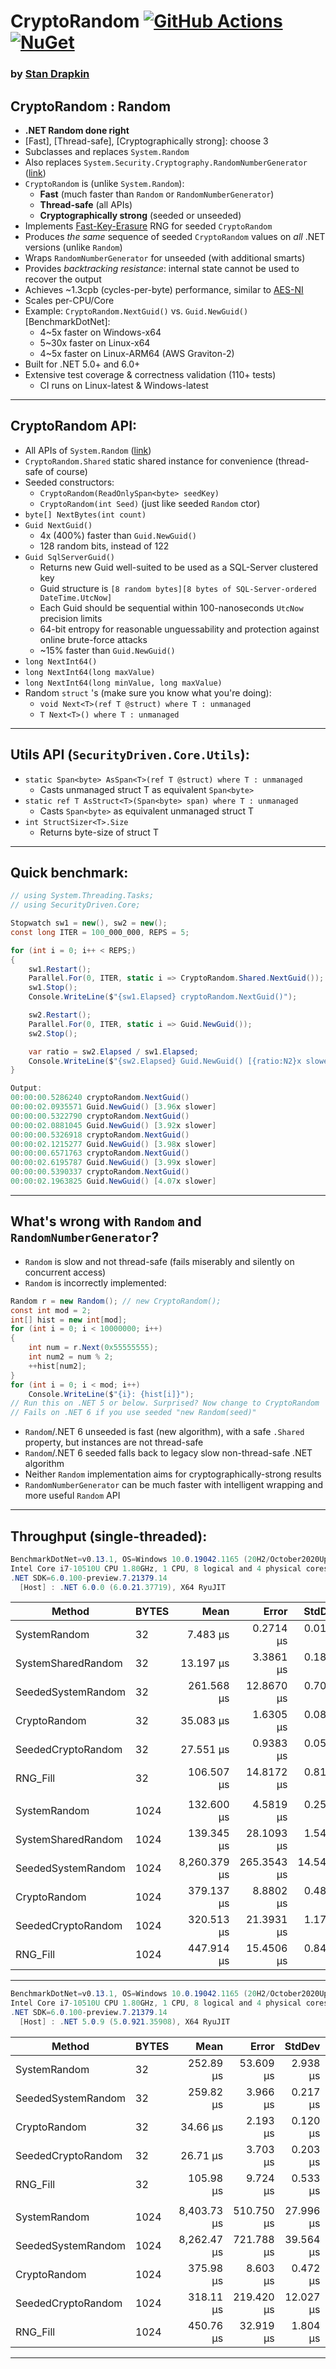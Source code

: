 # **CryptoRandom** [![GitHub Actions](https://github.com/sdrapkin/SecurityDriven.Core/workflows/.NET%205%2F6%20CI/badge.svg)](https://github.com/sdrapkin/SecurityDriven.Core/actions) [![NuGet](https://img.shields.io/nuget/v/CryptoRandom.svg)](https://www.nuget.org/packages/CryptoRandom/)

### by [Stan Drapkin](https://github.com/sdrapkin/)

## **CryptoRandom** : Random

* **.NET Random done right**
* [Fast], [Thread-safe], [Cryptographically strong]: choose 3
* Subclasses and replaces `System.Random`
* Also replaces `System.Security.Cryptography.RandomNumberGenerator` ([link](https://docs.microsoft.com/en-us/dotnet/api/system.security.cryptography.randomnumbergenerator))
* `CryptoRandom` is (unlike `System.Random`):
	* **Fast** (much faster than `Random` or `RandomNumberGenerator`)
	* **Thread-safe** (all APIs)
	* **Cryptographically strong** (seeded or unseeded)
* Implements [Fast-Key-Erasure](https://blog.cr.yp.to/20170723-random.html) RNG for seeded `CryptoRandom`
* Produces *the same* sequence of seeded `CryptoRandom` values on *all* .NET versions (unlike `Random`)
* Wraps `RandomNumberGenerator` for unseeded (with additional smarts)
* Provides *backtracking resistance*: internal state cannot be used to recover the output
* Achieves ~1.3cpb (cycles-per-byte) performance, similar to [AES-NI](https://en.wikipedia.org/wiki/AES_instruction_set)
* Scales per-CPU/Core
* Example: `CryptoRandom.NextGuid()` vs. `Guid.NewGuid()` [BenchmarkDotNet]:
	* 4~5x faster on Windows-x64
	* 5~30x faster on Linux-x64
	* 4~5x faster on Linux-ARM64 (AWS Graviton-2)
* Built for .NET 5.0+ and 6.0+
* Extensive test coverage & correctness validation (110+ tests)
	* CI runs on Linux-latest & Windows-latest

---
## **CryptoRandom API**:
* All APIs of `System.Random` ([link](https://docs.microsoft.com/en-us/dotnet/api/system.random))
* `CryptoRandom.Shared` static shared instance for convenience (thread-safe of course)
* Seeded constructors:
	* `CryptoRandom(ReadOnlySpan<byte> seedKey)`
	* `CryptoRandom(int Seed)` (just like seeded `Random` ctor)
* `byte[] NextBytes(int count)`
* `Guid NextGuid()`
	* 4x (400%) faster than `Guid.NewGuid()`
	* 128 random bits, instead of 122
* `Guid SqlServerGuid()`
	* Returns new Guid well-suited to be used as a SQL-Server clustered key
	* Guid structure is `[8 random bytes][8 bytes of SQL-Server-ordered DateTime.UtcNow]`
	* Each Guid should be sequential within 100-nanoseconds `UtcNow` precision limits
	* 64-bit entropy for reasonable unguessability and protection against online brute-force attacks
	* ~15% faster than `Guid.NewGuid()`
* `long NextInt64()`
* `long NextInt64(long maxValue)`
* `long NextInt64(long minValue, long maxValue)`
* Random `struct` 's (make sure you know what you're doing):
	* `void Next<T>(ref T @struct) where T : unmanaged`
	* `T Next<T>() where T : unmanaged`
---
## **Utils API** (`SecurityDriven.Core.Utils`):
* `static Span<byte> AsSpan<T>(ref T @struct) where T : unmanaged`
	* Casts unmanaged struct T as equivalent `Span<byte>`
* `static ref T AsStruct<T>(Span<byte> span) where T : unmanaged`
	* Casts `Span<byte>` as equivalent unmanaged struct T
* `int StructSizer<T>.Size`
	* Returns byte-size of struct T

---
## **Quick benchmark**:
```csharp
// using System.Threading.Tasks;
// using SecurityDriven.Core;

Stopwatch sw1 = new(), sw2 = new();
const long ITER = 100_000_000, REPS = 5;

for (int i = 0; i++ < REPS;)
{
	sw1.Restart();
	Parallel.For(0, ITER, static i => CryptoRandom.Shared.NextGuid());
	sw1.Stop();
	Console.WriteLine($"{sw1.Elapsed} cryptoRandom.NextGuid()");

	sw2.Restart();
	Parallel.For(0, ITER, static i => Guid.NewGuid());
	sw2.Stop();

	var ratio = sw2.Elapsed / sw1.Elapsed;
	Console.WriteLine($"{sw2.Elapsed} Guid.NewGuid() [{ratio:N2}x slower]");
}
```
```csharp
Output:
00:00:00.5286240 cryptoRandom.NextGuid()
00:00:02.0935571 Guid.NewGuid() [3.96x slower]
00:00:00.5322790 cryptoRandom.NextGuid()
00:00:02.0881045 Guid.NewGuid() [3.92x slower]
00:00:00.5326918 cryptoRandom.NextGuid()
00:00:02.1215277 Guid.NewGuid() [3.98x slower]
00:00:00.6571763 cryptoRandom.NextGuid()
00:00:02.6195787 Guid.NewGuid() [3.99x slower]
00:00:00.5390337 cryptoRandom.NextGuid()
00:00:02.1963825 Guid.NewGuid() [4.07x slower]
```
---
## **What's wrong with `Random` and `RandomNumberGenerator`**?
* `Random` is slow and not thread-safe (fails miserably and silently on concurrent access)
* `Random` is incorrectly implemented:
```csharp
Random r = new Random(); // new CryptoRandom();
const int mod = 2;
int[] hist = new int[mod];
for (int i = 0; i < 10000000; i++)
{
	int num = r.Next(0x55555555);
	int num2 = num % 2;
	++hist[num2];
}
for (int i = 0; i < mod; i++)
	Console.WriteLine($"{i}: {hist[i]}");
// Run this on .NET 5 or below. Surprised? Now change to CryptoRandom
// Fails on .NET 6 if you use seeded "new Random(seed)"
```
* `Random`/.NET 6 unseeded is fast (new algorithm), with a safe `.Shared` property, but instances are not thread-safe
* `Random`/.NET 6 seeded falls back to legacy slow non-thread-safe .NET algorithm
* Neither `Random` implementation aims for cryptographically-strong results
* `RandomNumberGenerator` can be much faster with intelligent wrapping and more useful `Random` API

---
## **Throughput (single-threaded):**
```csharp
BenchmarkDotNet=v0.13.1, OS=Windows 10.0.19042.1165 (20H2/October2020Update)
Intel Core i7-10510U CPU 1.80GHz, 1 CPU, 8 logical and 4 physical cores
.NET SDK=6.0.100-preview.7.21379.14
  [Host] : .NET 6.0.0 (6.0.21.37719), X64 RyuJIT
```
|             Method | BYTES |         Mean |       Error |     StdDev | Ratio | RatioSD | Throughput |
|------------------- |------ |-------------:|------------:|-----------:|------:|--------:|-----------:|
|       SystemRandom |    32 |     7.483 μs |   0.2714 μs |  0.0149 μs |  0.21 |    0.00 | 4,176 MB/s |
| SystemSharedRandom |    32 |    13.197 μs |   3.3861 μs |  0.1856 μs |  0.38 |    0.00 | 2,368 MB/s |
| SeededSystemRandom |    32 |   261.568 μs |  12.8670 μs |  0.7053 μs |  7.46 |    0.04 |   119 MB/s |
|       CryptoRandom |    32 |    35.083 μs |   1.6305 μs |  0.0894 μs |  1.00 |    0.00 |   891 MB/s |
| SeededCryptoRandom |    32 |    27.551 μs |   0.9383 μs |  0.0514 μs |  0.79 |    0.00 | 1,134 MB/s |
|           RNG_Fill |    32 |   106.507 μs |  14.8172 μs |  0.8122 μs |  3.04 |    0.02 |   293 MB/s |
|                    |       |              |             |            |       |         |            |
|       SystemRandom |  1024 |   132.600 μs |   4.5819 μs |  0.2511 μs |  0.35 |    0.00 | 7,541 MB/s |
| SystemSharedRandom |  1024 |   139.345 μs |  28.1093 μs |  1.5408 μs |  0.37 |    0.00 | 7,176 MB/s |
| SeededSystemRandom |  1024 | 8,260.379 μs | 265.3543 μs | 14.5450 μs | 21.79 |    0.01 |   121 MB/s |
|       CryptoRandom |  1024 |   379.137 μs |   8.8802 μs |  0.4868 μs |  1.00 |    0.00 | 2,638 MB/s |
| SeededCryptoRandom |  1024 |   320.513 μs |  21.3931 μs |  1.1726 μs |  0.85 |    0.00 | 3,120 MB/s |
|           RNG_Fill |  1024 |   447.914 μs |  15.4506 μs |  0.8469 μs |  1.18 |    0.00 | 2,233 MB/s |

---
```csharp
BenchmarkDotNet=v0.13.1, OS=Windows 10.0.19042.1165 (20H2/October2020Update)
Intel Core i7-10510U CPU 1.80GHz, 1 CPU, 8 logical and 4 physical cores
.NET SDK=6.0.100-preview.7.21379.14
  [Host] : .NET 5.0.9 (5.0.921.35908), X64 RyuJIT
```
|             Method | BYTES |        Mean |      Error |    StdDev | Ratio | RatioSD | Throughput |
|------------------- |------ |------------:|-----------:|----------:|------:|--------:|-----------:|
|       SystemRandom |    32 |   252.89 μs |  53.609 μs |  2.938 μs |  7.30 |    0.09 |   124 MB/s |
| SeededSystemRandom |    32 |   259.82 μs |   3.966 μs |  0.217 μs |  7.50 |    0.03 |   120 MB/s |
|       CryptoRandom |    32 |    34.66 μs |   2.193 μs |  0.120 μs |  1.00 |    0.00 |   902 MB/s |
| SeededCryptoRandom |    32 |    26.71 μs |   3.703 μs |  0.203 μs |  0.77 |    0.01 | 1,170 MB/s |
|           RNG_Fill |    32 |   105.98 μs |   9.724 μs |  0.533 μs |  3.06 |    0.02 |   295 MB/s |
|                    |       |             |            |           |       |         |            |
|       SystemRandom |  1024 | 8,403.73 μs | 510.750 μs | 27.996 μs | 22.35 |    0.06 |   119 MB/s |
| SeededSystemRandom |  1024 | 8,262.47 μs | 721.788 μs | 39.564 μs | 21.98 |    0.13 |   121 MB/s |
|       CryptoRandom |  1024 |   375.98 μs |   8.603 μs |  0.472 μs |  1.00 |    0.00 | 2,660 MB/s |
| SeededCryptoRandom |  1024 |   318.11 μs | 219.420 μs | 12.027 μs |  0.85 |    0.03 | 3,144 MB/s |
|           RNG_Fill |  1024 |   450.76 μs |  32.919 μs |  1.804 μs |  1.20 |    0.00 | 2,218 MB/s |
---
